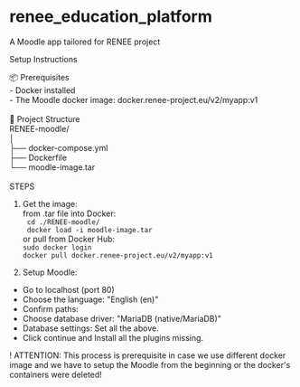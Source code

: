 # renee_education_platform
A Moodle app tailored for RENEE project

Setup Instructions

📦 Prerequisites <br />
        - Docker installed <br />
        - The Moodle docker image: docker.renee-project.eu/v2/myapp:v1  <br />
 <br />
📁 Project Structure
 <br />
   RENEE-moodle/ <br />
   │ <br />
   ├── docker-compose.yml <br />
   ├── Dockerfile <br />
   └── moodle-image.tar <br />
<br />
STEPS <br />
 
 1. Get the image: <br />
    from .tar file into Docker: <br />
        ``` cd ./RENEE-moodle/``` <br />
        ``` docker load -i moodle-image.tar``` <br />
    or pull from Docker Hub: <br />
        ```sudo docker login``` <br />
        ```docker pull docker.renee-project.eu/v2/myapp:v1``` <br />
 
2. Setup Moodle:
  - Go to localhost (port 80)
  - Choose the language: "English (en)"
  - Confirm paths: 
  - Choose database driver: "MariaDB (native/MariaDB)"
  - Database settings: Set all the above.
  - Click continue and Install all the plugins missing.
 
! ATTENTION: This process is prerequisite in case we use different docker image and we have to setup the Moodle from the beginning or the docker's containers were deleted!
 
